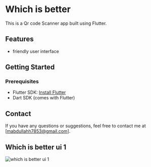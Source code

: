 # Which is better

This is a Qr code Scanner app built using Flutter.

## Features

- friendly user interface


## Getting Started

### Prerequisites

- Flutter SDK: [Install Flutter](https://flutter.dev/docs/get-started/install)
- Dart SDK (comes with Flutter)


## Contact

If you have any questions or suggestions, feel free to contact me at [mabdullahh7853@gmail.com].
 
## Which is better ui 1
![which is better ui 1](https://github.com/user-attachments/assets/ccbc0352-9bcb-4575-b74f-fe77a218e05f)
